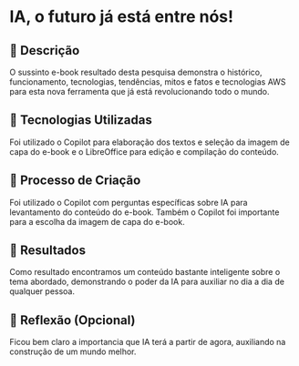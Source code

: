 # IA, o futuro já está entre nós!

## 📒 Descrição
O sussinto e-book resultado desta pesquisa demonstra o histórico, funcionamento, tecnologias, tendências, mitos e fatos e tecnologias AWS para esta nova ferramenta que já está revolucionando todo o mundo.

## 🤖 Tecnologias Utilizadas
Foi utilizado o Copilot para elaboração dos textos e seleção da imagem de capa do e-book e o LibreOffice para edição e compilação do conteúdo.

## 🧐 Processo de Criação
Foi utilizado o Copilot com perguntas específicas sobre IA para levantamento do conteúdo do e-book.
Também o Copilot foi importante para a escolha da imagem de capa do e-book.

## 🚀 Resultados
Como resultado encontramos um conteúdo bastante inteligente sobre o tema abordado, demonstrando o poder da IA para auxiliar no dia a dia de qualquer pessoa.

## 💭 Reflexão (Opcional)
Ficou bem claro a importancia que IA terá a partir de agora, auxiliando na construção de um mundo melhor.

